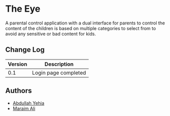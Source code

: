 # The Eye

A parental control application with a dual interface for parents to control
the content of the children is based on multiple categories to select from
to avoid any sensitive or bad content for kids.

## Change Log

| Version | Description |
| --- | -- |
| 0.1 | Login page completed |

## Authors

- [Abdullah Yehia](https://github.com/A-Yehia19)
- [Maraim Ali](https://github.com/mariam2001)
